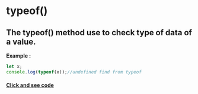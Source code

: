 # typeof()
## The typeof() method use to check type of data of a value.
**Example :** 
```javascript
let x;
console.log(typeof(x));//undefined find from typeof
```
#### [Click and see code](/1.Types/2.typeOf/app.js)